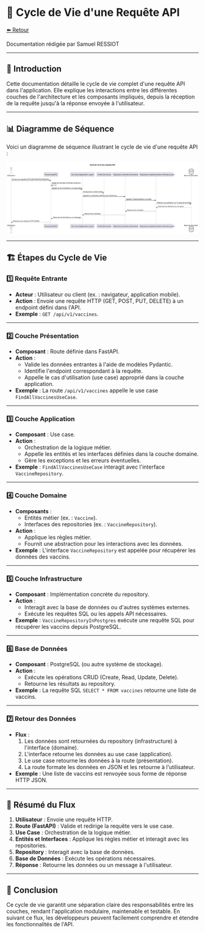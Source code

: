 # 📜 Cycle de Vie d'une Requête API

[⬅️ Retour](../../../../README.md)

Documentation rédigée par Samuel RESSIOT

---

## 📝 Introduction

Cette documentation détaille le cycle de vie complet d'une requête API dans l'application. Elle explique les interactions entre les différentes couches de l'architecture et les composants impliqués, depuis la réception de la requête jusqu'à la réponse envoyée à l'utilisateur.

---

## 📊 Diagramme de Séquence

Voici un diagramme de séquence illustrant le cycle de vie d'une requête API :

![Cycle de Vie d'une Requête API](img/life_cycle_api_request.svg)

---

## 🏗️ Étapes du Cycle de Vie

### 1️⃣ **Requête Entrante**

- **Acteur** : Utilisateur ou client (ex. : navigateur, application mobile).
- **Action** : Envoie une requête HTTP (GET, POST, PUT, DELETE) à un endpoint défini dans l'API.
- **Exemple** : `GET /api/v1/vaccines`.

---

### 2️⃣ **Couche Présentation**

- **Composant** : Route définie dans FastAPI.
- **Action** :
  - Valide les données entrantes à l'aide de modèles Pydantic.
  - Identifie l'endpoint correspondant à la requête.
  - Appelle le cas d'utilisation (use case) approprié dans la couche application.
- **Exemple** : La route `/api/v1/vaccines` appelle le use case `FindAllVaccinesUseCase`.

---

### 3️⃣ **Couche Application**

- **Composant** : Use case.
- **Action** :
  - Orchestration de la logique métier.
  - Appelle les entités et les interfaces définies dans la couche domaine.
  - Gère les exceptions et les erreurs éventuelles.
- **Exemple** : `FindAllVaccinesUseCase` interagit avec l'interface `VaccineRepository`.

---

### 4️⃣ **Couche Domaine**

- **Composants** :
  - Entités métier (ex. : `Vaccine`).
  - Interfaces des repositories (ex. : `VaccineRepository`).
- **Action** :
  - Applique les règles métier.
  - Fournit une abstraction pour les interactions avec les données.
- **Exemple** : L'interface `VaccineRepository` est appelée pour récupérer les données des vaccins.

---

### 5️⃣ **Couche Infrastructure**

- **Composant** : Implémentation concrète du repository.
- **Action** :
  - Interagit avec la base de données ou d'autres systèmes externes.
  - Exécute les requêtes SQL ou les appels API nécessaires.
- **Exemple** : `VaccineRepositoryInPostgres` exécute une requête SQL pour récupérer les vaccins depuis PostgreSQL.

---

### 6️⃣ **Base de Données**

- **Composant** : PostgreSQL (ou autre système de stockage).
- **Action** :
  - Exécute les opérations CRUD (Create, Read, Update, Delete).
  - Retourne les résultats au repository.
- **Exemple** : La requête SQL `SELECT * FROM vaccines` retourne une liste de vaccins.

---

### 7️⃣ **Retour des Données**

- **Flux** :
  1. Les données sont retournées du repository (infrastructure) à l'interface (domaine).
  2. L'interface retourne les données au use case (application).
  3. Le use case retourne les données à la route (présentation).
  4. La route formate les données en JSON et les retourne à l'utilisateur.
- **Exemple** : Une liste de vaccins est renvoyée sous forme de réponse HTTP JSON.

---

## 🔄 Résumé du Flux

1. **Utilisateur** : Envoie une requête HTTP.
2. **Route (FastAPI)** : Valide et redirige la requête vers le use case.
3. **Use Case** : Orchestration de la logique métier.
4. **Entités et Interfaces** : Applique les règles métier et interagit avec les repositories.
5. **Repository** : Interagit avec la base de données.
6. **Base de Données** : Exécute les opérations nécessaires.
7. **Réponse** : Retourne les données ou un message à l'utilisateur.

---

## 🎉 Conclusion

Ce cycle de vie garantit une séparation claire des responsabilités entre les couches, rendant l'application modulaire, maintenable et testable. En suivant ce flux, les développeurs peuvent facilement comprendre et étendre les fonctionnalités de l'API.
